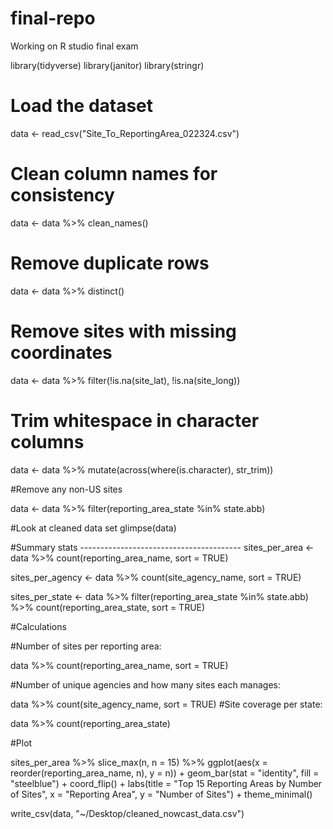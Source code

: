 # final-repo
Working on R studio final exam

library(tidyverse)
library(janitor)
library(stringr)

# Load the dataset
data <- read_csv("Site_To_ReportingArea_022324.csv")

# Clean column names for consistency
data <- data %>% clean_names()

# Remove duplicate rows
data <- data %>% distinct()

# Remove sites with missing coordinates
data <- data %>% filter(!is.na(site_lat), !is.na(site_long))

# Trim whitespace in character columns
data <- data %>%
  mutate(across(where(is.character), str_trim))

#Remove any non-US sites

data <- data %>%
  filter(reporting_area_state %in% state.abb)

#Look at cleaned data set
glimpse(data)

#Summary stats ----------------------------------------
sites_per_area <- data %>%
  count(reporting_area_name, sort = TRUE)

sites_per_agency <- data %>%
  count(site_agency_name, sort = TRUE)

sites_per_state <- data %>%
  filter(reporting_area_state %in% state.abb) %>%
  count(reporting_area_state, sort = TRUE)

#Calculations

#Number of sites per reporting area: 

  data %>% count(reporting_area_name, sort = TRUE)

#Number of unique agencies and how many sites each manages: 

  data %>% count(site_agency_name, sort = TRUE)
#Site coverage per state: 

  data %>% count(reporting_area_state)

#Plot

sites_per_area %>%
  slice_max(n, n = 15) %>%
  ggplot(aes(x = reorder(reporting_area_name, n), y = n)) +
  geom_bar(stat = "identity", fill = "steelblue") +
  coord_flip() +
  labs(title = "Top 15 Reporting Areas by Number of Sites",
       x = "Reporting Area",
       y = "Number of Sites") +
  theme_minimal()


  write_csv(data, "~/Desktop/cleaned_nowcast_data.csv")

